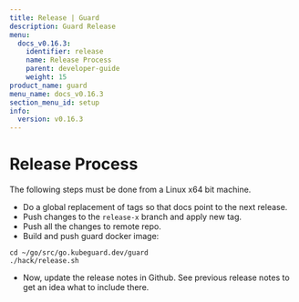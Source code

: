 ```yaml
---
title: Release | Guard
description: Guard Release
menu:
  docs_v0.16.3:
    identifier: release
    name: Release Process
    parent: developer-guide
    weight: 15
product_name: guard
menu_name: docs_v0.16.3
section_menu_id: setup
info:
  version: v0.16.3
---
```


# Release Process

The following steps must be done from a Linux x64 bit machine.

- Do a global replacement of tags so that docs point to the next release.
- Push changes to the `release-x` branch and apply new tag.
- Push all the changes to remote repo.
- Build and push guard docker image:

```console
cd ~/go/src/go.kubeguard.dev/guard
./hack/release.sh
```

- Now, update the release notes in Github. See previous release notes to get an idea what to include there.
